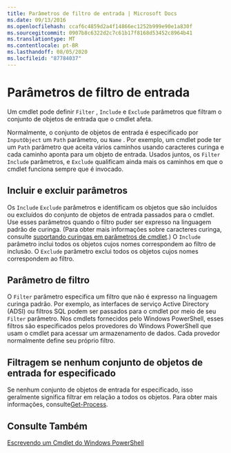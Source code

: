 ```yaml
---
title: Parâmetros de filtro de entrada | Microsoft Docs
ms.date: 09/13/2016
ms.openlocfilehash: ccaf6c4859d2a4f14866ec1252b999e90e1a830f
ms.sourcegitcommit: 0907b8c6322d2c7c61b17f8168d53452c8964b41
ms.translationtype: MT
ms.contentlocale: pt-BR
ms.lasthandoff: 08/05/2020
ms.locfileid: "87784037"
---
```

# <a name="input-filter-parameters"></a>Parâmetros de filtro de entrada

Um cmdlet pode definir `Filter` , `Include` e `Exclude` parâmetros que filtram o conjunto de objetos de entrada que o cmdlet afeta.

Normalmente, o conjunto de objetos de entrada é especificado por `InputObject` um `Path` parâmetro, ou `Name` . Por exemplo, um cmdlet pode ter um `Path` parâmetro que aceita vários caminhos usando caracteres curinga e cada caminho aponta para um objeto de entrada. Usados juntos, os `Filter` `Include` parâmetros, e `Exclude` qualificam ainda mais os caminhos em que o cmdlet funciona sempre que é invocado.

## <a name="include-and-exclude-parameters"></a>Incluir e excluir parâmetros

Os `Include` `Exclude` parâmetros e identificam os objetos que são incluídos ou excluídos do conjunto de objetos de entrada passados para o cmdlet. Use esses parâmetros quando o filtro puder ser expresso na linguagem padrão de curinga. (Para obter mais informações sobre caracteres curinga, consulte [suportando curingas em parâmetros de cmdlet](./supporting-wildcard-characters-in-cmdlet-parameters.md).) O `Include` parâmetro inclui todos os objetos cujos nomes correspondem ao filtro de inclusão. O `Exclude` parâmetro exclui todos os objetos cujos nomes correspondem ao filtro.

## <a name="filter-parameter"></a>Parâmetro de filtro

O `Filter` parâmetro especifica um filtro que não é expresso na linguagem curinga padrão. Por exemplo, as interfaces de serviço Active Directory (ADSI) ou filtros SQL podem ser passados para o cmdlet por meio de seu `Filter` parâmetro. Nos cmdlets fornecidos pelo Windows PowerShell, esses filtros são especificados pelos provedores do Windows PowerShell que usam o cmdlet para acessar um armazenamento de dados. Cada provedor normalmente define seu próprio filtro.

## <a name="filtering-if-no-set-of-input-objects-is-specified"></a>Filtragem se nenhum conjunto de objetos de entrada for especificado

Se nenhum conjunto de objetos de entrada for especificado, isso geralmente significa filtrar em relação a todos os objetos. Para obter mais informações, consulte[Get-Process](/powershell/module/Microsoft.PowerShell.Management/Get-Process).

## <a name="see-also"></a>Consulte Também

[Escrevendo um Cmdlet do Windows PowerShell](./writing-a-windows-powershell-cmdlet.md)
